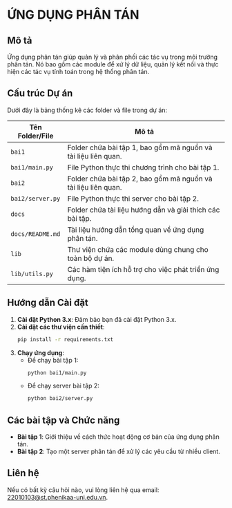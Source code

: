 # ỨNG DỤNG PHÂN TÁN

## Mô tả
Ứng dụng phân tán giúp quản lý và phân phối các tác vụ trong môi trường phân tán. Nó bao gồm các module để xử lý dữ liệu, quản lý kết nối và thực hiện các tác vụ tính toán trong hệ thống phân tán.

## Cấu trúc Dự án

Dưới đây là bảng thống kê các folder và file trong dự án:

| Tên Folder/File      | Mô tả                                                   |
|----------------------|---------------------------------------------------------|
| `bai1`               | Folder chứa bài tập 1, bao gồm mã nguồn và tài liệu liên quan. |
| `bai1/main.py`       | File Python thực thi chương trình cho bài tập 1.       |
| `bai2`               | Folder chứa bài tập 2, bao gồm mã nguồn và tài liệu liên quan. |
| `bai2/server.py`     | File Python thực thi server cho bài tập 2.              |
| `docs`               | Folder chứa tài liệu hướng dẫn và giải thích các bài tập. |
| `docs/README.md`     | Tài liệu hướng dẫn tổng quan về ứng dụng phân tán.      |
| `lib`                | Thư viện chứa các module dùng chung cho toàn bộ dự án.  |
| `lib/utils.py`       | Các hàm tiện ích hỗ trợ cho việc phát triển ứng dụng.   |

## Hướng dẫn Cài đặt

1. **Cài đặt Python 3.x**: Đảm bảo bạn đã cài đặt Python 3.x.
2. **Cài đặt các thư viện cần thiết**:
    ```bash
    pip install -r requirements.txt
    ```
3. **Chạy ứng dụng**:
    - Để chạy bài tập 1:
      ```bash
      python bai1/main.py
      ```
    - Để chạy server bài tập 2:
      ```bash
      python bai2/server.py
      ```

## Các bài tập và Chức năng

- **Bài tập 1**: Giới thiệu về cách thức hoạt động cơ bản của ứng dụng phân tán.
- **Bài tập 2**: Tạo một server phân tán để xử lý các yêu cầu từ nhiều client.

## Liên hệ

Nếu có bất kỳ câu hỏi nào, vui lòng liên hệ qua email: 22010103@st.phenikaa-uni.edu.vn.
